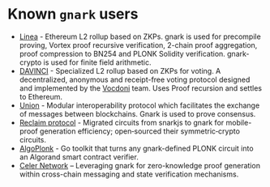 # Known `gnark` users

* [Linea](https://linea.build) - Ethereum L2 rollup based on ZKPs. gnark is used for precompile proving, Vortex proof recursive verification, 2-chain proof aggregation, proof compression to BN254 and PLONK Solidity verification. gnark-crypto is used for finite field arithmetic.
* [DAVINCI](https://davinci.vote) - Specialized L2 rollup based on ZKPs for voting. A decentralized, anonymous and receipt-free voting protocol designed and implemented by the [Vocdoni](https://vocdoni.io) team. Uses Proof recursion and settles to Ethereum.
* [Union](https://union.build) - Modular interoperability protocol which facilitates the exchange of messages between blockchains. Gnark is used to prove consensus.
* [Reclaim protocol](https://reclaimprotocol.org/) - Migrated circuits from snarkjs to gnark for mobile-proof generation efficiency; open‑sourced their symmetric‑crypto circuits.
* [AlgoPlonk](https://github.com/giuliop/AlgoPlonk) - Go toolkit that turns any gnark-defined PLONK circuit into an Algorand smart contract verifier.
* [Celer Network](https://celer.network/) – Leveraging gnark for zero-knowledge proof generation within cross-chain messaging and state verification mechanisms.
